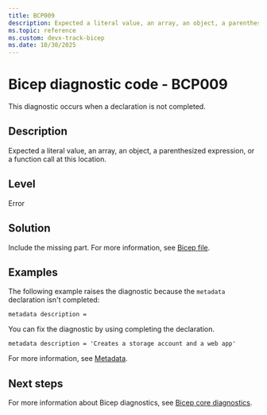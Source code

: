 ```yaml
---
title: BCP009
description: Expected a literal value, an array, an object, a parenthesized expression, or a function call at this location.
ms.topic: reference
ms.custom: devx-track-bicep
ms.date: 10/30/2025
---
```


# Bicep diagnostic code - BCP009

This diagnostic occurs when a declaration is not completed.

## Description

Expected a literal value, an array, an object, a parenthesized expression, or a function call at this location.

## Level

Error

## Solution

Include the missing part.  For more information, see [Bicep file](../file.md).

## Examples

The following example raises the diagnostic because the `metadata` declaration isn't completed:

```bicep
metadata description = 
```

You can fix the diagnostic by using completing the declaration.

```bicep
metadata description = 'Creates a storage account and a web app'
```

For more information, see [Metadata](../file.md#metadata).

## Next steps

For more information about Bicep diagnostics, see [Bicep core diagnostics](../bicep-core-diagnostics.md).
